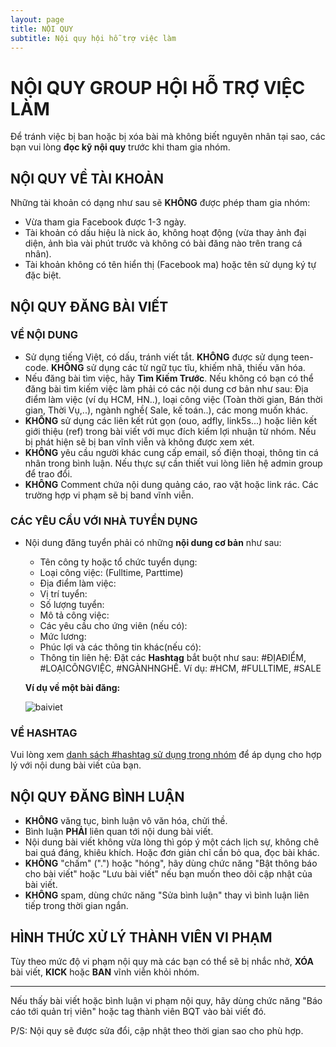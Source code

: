 ```yaml
---
layout: page
title: NỘI QUY
subtitle: Nội quy hội hỗ trợ việc làm
---
```

# NỘI QUY GROUP HỘI HỖ TRỢ VIỆC LÀM

Để tránh việc bị ban hoặc bị xóa bài mà không biết nguyên nhân tại sao, các bạn vui lòng **đọc kỹ nội quy** trước khi tham gia nhóm.

## NỘI QUY VỀ TÀI KHOẢN

Những tài khoản có dạng như sau sẽ **KHÔNG** được phép tham gia nhóm:
- Vừa tham gia Facebook được 1-3 ngày.
- Tài khoản có dấu hiệu là nick ảo, không hoạt động (vừa thay ảnh đại diện, ảnh bìa vài phút trước và không có bài đăng nào trên trang cá nhân).
- Tài khoản không có tên hiển thị (Facebook ma) hoặc tên sử dụng ký tự đặc biệt.

## NỘI QUY ĐĂNG BÀI VIẾT

### VỀ NỘI DUNG
- Sử dụng tiếng Việt, có dấu, tránh viết tắt. **KHÔNG** được sử dụng teen-code. **KHÔNG** sử dụng các từ ngữ tục tĩu, khiếm nhã, thiếu văn hóa.
- Nếu đăng bài tìm việc, hãy **Tìm Kiếm Trước**. Nếu không có bạn có thể đăng bài tìm kiếm việc làm phải có các nội dung cơ bản như sau: Địa điểm làm việc (ví dụ HCM, HN..), loại công việc (Toàn thời gian, Bán thời gian, Thời Vụ,..), ngành nghề( Sale, kế toán..), các mong muốn khác.
- **KHÔNG** sử dụng các liên kết rút gọn (ouo, adfly, link5s...) hoặc liên kết giới thiệu (ref) trong bài viết với mục đích kiếm lợi nhuận từ nhóm. Nếu bị phát hiện sẽ bị ban vĩnh viễn và không được xem xét.
- **KHÔNG** yêu cầu người khác cung cấp email, số điện thoại, thông tin cá nhân trong bình luận. Nếu thực sự cần thiết vui lòng liên hệ admin group để trao đổi.
- **KHÔNG** Comment chứa nội dung quảng cáo, rao vặt hoặc link rác. Các trường hợp vi phạm sẽ bị band vĩnh viễn.

### CÁC YÊU CẦU VỚI NHÀ TUYỂN DỤNG
- Nội dung đăng tuyển phải có những **nội dung cơ bản** như sau:
  - Tên công ty hoặc tổ chức tuyển dụng:
  - Loại công việc: (Fulltime, Parttime)
  - Địa điểm làm việc:
  - Vị trí tuyển:
  - Số lượng tuyển:
  - Mô tả công việc:
  - Các yêu cầu cho ứng viên (nếu có):
  - Mức lương:
  - Phúc lợi và các thông tin khác(nếu có):
  - Thông tin liên hệ:
  Đặt các **Hashtag** bắt buột như sau: #ĐỊAĐIỂM, #LOẠICÔNGVIỆC, #NGÀNHNGHỀ. Ví dụ: #HCM, #FULLTIME, #SALE
  
  **Ví dụ về một bài đăng:**
  
  ![baiviet](https://i.imgur.com/d5Ou3Kf.jpg)
    

### VỀ HASHTAG

Vui lòng xem [danh sách #hashtag sử dụng trong nhóm](hashtags.md) để áp dụng cho hợp lý với nội dung bài viết của bạn.

## NỘI QUY ĐĂNG BÌNH LUẬN

- **KHÔNG** văng tục, bình luận vô văn hóa, chửi thề.
- Bình luận **PHẢI** liên quan tới nội dung bài viết.
- Nội dung bài viết không vừa lòng thì góp ý một cách lịch sự, không chê bai quá đáng, khiêu khích. Hoặc đơn giản chỉ cần bỏ qua, đọc bài khác.
- **KHÔNG** "chấm" (".") hoặc "hóng", hãy dùng chức năng "Bật thông báo cho bài viết" hoặc "Lưu bài viết" nếu bạn muốn theo dõi cập nhật của bài viết.
- **KHÔNG** spam, dùng chức năng "Sửa bình luận" thay vì bình luận liên tiếp trong thời gian ngắn.

## HÌNH THỨC XỬ LÝ THÀNH VIÊN VI PHẠM

Tùy theo mức độ vi phạm nội quy mà các bạn có thể sẽ bị nhắc nhở, **XÓA** bài viết, **KICK** hoặc **BAN** vĩnh viễn khỏi nhóm.

---

Nếu thấy bài viết hoặc bình luận vi phạm nội quy, hãy dùng chức năng "Báo cáo tới quản trị viên" hoặc tag thành viên BQT vào bài viết đó.

P/S: Nội quy sẽ được sửa đổi, cập nhật theo thời gian sao cho phù hợp.
